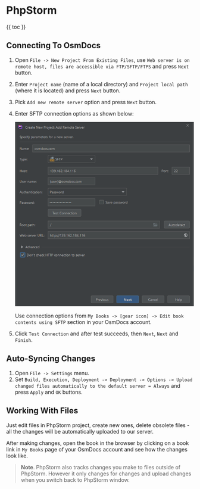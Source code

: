 # PhpStorm

{{ toc }}

## Connecting To OsmDocs

1. Open `File -> New Project From Existing Files`, use `Web server is on remote host, files are accessible via FTP/SFTP/FTPS` and press `Next` button.
2. Enter `Project name` (name of a local directory) and `Project local path` (where it is located) and press `Next` button.
3. Pick `Add new remote server` option and press `Next` button.
4. Enter SFTP connection options as shown below:

    ![PhpStorm connnection options](phpstorm-connection.png)

    Use connection options from `My Books -> [gear icon] -> Edit book contents using SFTP` section in your OsmDocs account.

5. Click `Test Connection` and after test succeeds, then `Next`, `Next` and `Finish`.

## Auto-Syncing Changes

1. Open `File -> Settings` menu.
2. Set `Build, Execution, Deployment -> Deployment -> Options -> Upload changed files automatically to the default server = Always` and press `Apply` and `OK` buttons.

## Working With Files

Just edit files in PhpStorm project, create new ones, delete obsolete files - all the changes will be automatically uploaded to our server.

After making changes, open the book in the browser by clicking on a book link in `My Books` page of your OsmDocs account and see how the changes look like.

> **Note**. PhpStorm also tracks changes you make to files outside of PhpStorm. However it only changes for changes and upload changes when you switch back to PhpStorm window.
